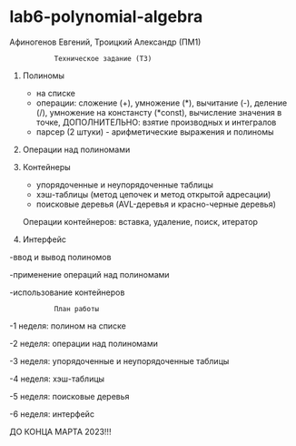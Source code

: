 # lab6-polynomial-algebra
Афиногенов Евгений, Троицкий Александр (ПМ1)

               Техническое задание (ТЗ)
               
 1. Полиномы
    - на списке
    - операции: сложение (+), умножение (*), вычитание (-), деление (/), умножение на констансту (*const), вычисление значения в точке, ДОПОЛНИТЕЛЬНО: взятие производных и интегралов
    - парсер (2 штуки) - арифметические выражения и полиномы
    
 2. Операции над полиномами
 
 3. Контейнеры
    - упорядоченные и неупорядоченные таблицы
    - хэш-таблицы (метод цепочек и метод открытой адресации)
    - поисковые деревья (AVL-деревья и красно-черные деревья)
    
    Операции контейнеров: вставка, удаление, поиск, итератор
    
 4. Интерфейс


 -ввод и вывод полиномов
 
 -применение операций над полиномами
 
 -использование контейнеров
 
 
               План работы
               
  -1 неделя: полином на списке
  
  -2 неделя: операции над полиномами
  
  -3 неделя: упорядоченные и неупорядоченные таблицы
  
  -4 неделя: хэш-таблицы
  
  -5 неделя: поисковые деревья
  
  -6 неделя: интерфейс 
  
  ДО КОНЦА МАРТА 2023!!!
  
  
    

